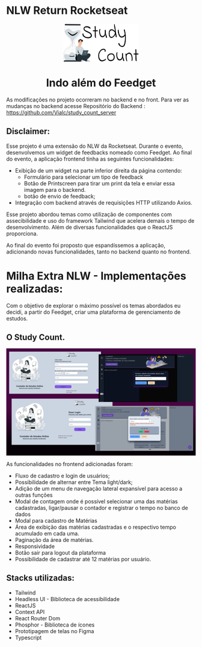 # NLW Return Rocketseat

<div align="center">
<img src="https://github.com/Vialc/nlw-return-rocketseat/blob/main/src/assets/logo.svg" width="200" height="100" align="center">
<h1>Indo além do Feedget</h1>
</div>
<div></div>

As modificações no projeto ocorreram no backend e no front. Para ver as mudanças no backend acesse
Repositório do Backend : https://github.com/Vialc/study_count_server


## Disclaimer:

Esse projeto é uma extensão do NLW da Rocketseat. Durante o evento, desenvolvemos um widget de feedbacks nomeado como Feedget. 
Ao final do evento, a aplicação frontend tinha as seguintes funcionalidades:

- Exibição de um widget na parte inferior direita da página contendo:
  - Formulário para selecionar um tipo de feedback
  - Botão de Printscreen para tirar um print da tela e enviar essa imagem para o backend.
  - botão de envio de feedback;
- Integração com backend através de requisições HTTP utilizando Axios.

Esse projeto abordou temas como utilização de componentes com assecibilidade e uso do framework Tailwind que acelera demais o tempo de desenvolvimento.
Além de diversas funcionalidades que o ReactJS proporciona.

Ao final do evento foi proposto que espandíssemos a aplicação, adicionando novas funcionalidades, tanto no backend quanto no frontend.

# Milha Extra NLW - Implementações realizadas:

Com o objetivo de explorar o máximo possível os temas abordados eu decidi, a partir do Feedget, criar uma plataforma de gerenciamento de estudos.

## O Study Count.

<div align="center">
<img src="https://github.com/Vialc/nlw-return-rocketseat/blob/main/src/assets/telas.png"  align="center">

</div>
<div></div>

As funcionalidades no frontend adicionadas foram:

- Fluxo de cadastro e login de usuários;
- Possibilidade de alternar entre Tema light/dark;
- Adição de um menu de navegação lateral expansível para acesso a outras funções
- Modal de contagem onde é possível selecionar uma das matérias cadastradas, ligar/pausar o contador e registrar o tempo no banco de dados
- Modal para cadastro de Matérias
- Área de exibição das matérias cadastradas e o respectivo tempo acumulado em cada uma.
- Paginação da área de matérias.
- Responsividade
- Botão sair para logout da plataforma
- Possibilidade de cadastrar até 12 matérias por usuário.

## Stacks utilizadas:

- Tailwind
- Headless UI - Biblioteca de acessibilidade
- ReactJS
- Context API
- React Router Dom
- Phosphor - Biblioteca de ícones
- Prototipagem de telas no Figma
- Typescript
